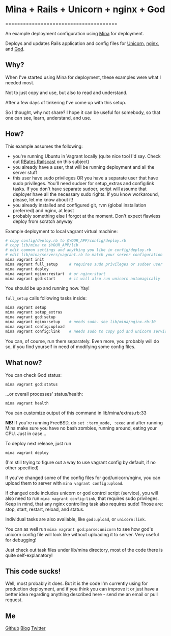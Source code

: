 # Mina + Rails + Unicorn + nginx + God
======================================

An example deployment configuration using [Mina](https://github.com/nadarei/mina) for deployment.

Deploys and updates Rails application and config files for [Unicorn](http://unicorn.bogomips.org/), [nginx](http://wiki.nginx.org/Main), and [God](http://godrb.com/).

Why?
----

When I've started using Mina for deployment, these examples were what I needed most.

Not to just copy and use, but also to read and understand.

After a few days of tinkering I've come up with this setup.

So I thought, why not share? I hope it can be useful for somebody, so that one can see, learn, understand, and use.

How?
----

This example assumes the following:

* you're running Ubuntu in Vagrant locally (quite nice tool I'd say. Check out [RBates Railscast](http://railscasts.com/episodes/292-virtual-machines-with-vagrant) on this subject)
* you already have a user, that will be running deployment and all the server stuff
* this user have sudo privileges OR you have a separate user that have sudo privileges. You'll need sudoer for setup_extras and config:link tasks. If you don't have separate sudoer, script will assume that deployer have all the necessary sudo rights. If you know workaround, please, let me know about it!
* you already installed and configured git, rvm (global installation preferred) and nginx, at least
* probably something else I forgot at the moment. Don't expect flawless deploy from scratch anyway

Example deployment to local vagrant virtual machine:
```bash
# copy config/deploy.rb to $YOUR_APP/config/deploy.rb
# copy lib/mina to $YOUR_APP/lib
# edit common settings and anything you like in config/deploy.rb
# edit lib/mina/servers/vagrant.rb to match your server configuration
mina vagrant init
mina vagrant full_setup     # requires sudo privileges or sudoer user
mina vagrant deploy
mina vagrant nginx:restart  # or nginx:start
mina vagrant god:start      # it will also run unicorn automagically
```
You should be up and running now. Yay!

`full_setup` calls following tasks inside:
```bash
mina vagrant setup
mina vagrant setup_extras
mina vagrant god:setup
mina vagrant nginx:setup    # needs sudo. see lib/mina/nginx.rb:10
mina vagrant config:upload
mina vagrant config:link    # needs sudo to copy god and unicorn service control scripts
```

You can, of course, run them separately. Even more, you probably will do so, if you find yourself in need of modifying some config files.

What now?
---------

You can check God status:

    mina vagrant god:status

...or overall processes' status/health:

    mina vagrant health

You can customize output of this command in lib/mina/extras.rb:33

**NB!** If you're running FreeBSD, do `set :term_mode, :exec` and after running Mina make sure you have no bash zombies, running around, eating your CPU. Just in case...

To deploy next release, just run

    mina vagrant deploy

(I'm still trying to figure out a way to use vagrant config by default, if no other specified)

If you've changed some of the config files for god/unicorn/nginx, you can upload them to server with `mina vagrant config:upload`.

If changed code includes unicorn or god control script (service), you will also need to run `mina vagrant config:link`, that requires sudo privileges. Keep in mind, that any nginx controlling task also requires sudo! Those are: stop, start, restart, reload, and status.

Individual tasks are also available, like `god:upload`, or `unicorn:link`.

You can as well run `mina vagrant god:parse:unicorn` to see how god's unicorn config file will look like without uploading it to server. Very useful for debugging!

Just check out task files under lib/mina directory, most of the code there is quite self-explanatory!
    
This code sucks!
----------------

Well, most probably it does. But it is the code I'm currently using for production deployment, and if you think you can improve
it or just have a better idea regarding anything described here - send me an email or pull request.

Me
--

[Github](https://github.com/alfuken)
[Blog](http://alfuken.tumblr.com/)
[Twitter](http://twitter.com/alfuken)
